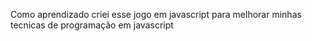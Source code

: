 Como aprendizado criei esse jogo em javascript para melhorar minhas tecnicas de programação em javascript 
